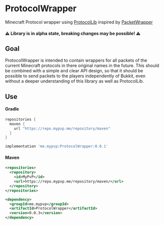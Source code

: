 # ProtocolWrapper
Minecraft Protocol wrapper using [ProtocolLib](https://github.com/dmulloy2/ProtocolLib) inspired by [PacketWrapper](https://github.com/dmulloy2/PacketWrapper)

#### ⚠ Library is in alpha state, breaking changes may be possible! ⚠

## Goal
ProtocolWrapper is intended to contain wrappers for all packets of the current Minecraft protocols in there original names in the future.
This should be combined with a simple and clear API design, so that it should be possible to send packets to the players independently of Bukkit, even without a deeper understanding of this library as well as ProtocolLib.

## Use
#### Gradle
```GROOVY
repositories {
  maven {
    url "https://repo.mypvp.me/repository/maven"
  }
}
```
```GROOVY
implementation 'me.mypvp:ProtocolWrapper:0.0.1'
```

#### Maven
```XML
<repositories>
  <repository>
    <id>MyPvP</id>
    <url>https://repo.mypvp.me/repository/maven/</url>
  </repository>
</repositories>
```
```XML
<dependency>
  <groupId>me.mypvp</groupId>
  <artifactId>ProtocolWrapper</artifactId>
  <version>0.0.3</version>
</dependency>
```
